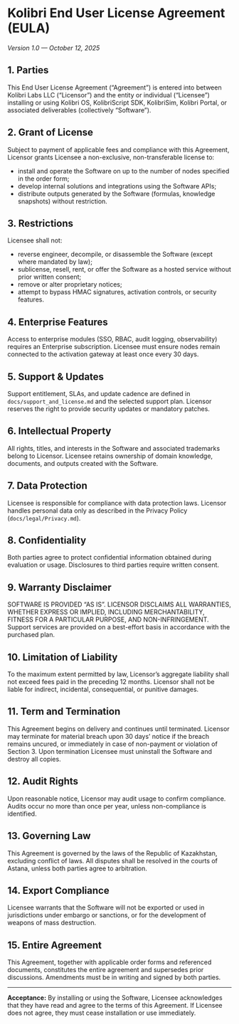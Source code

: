 # Kolibri End User License Agreement (EULA)

_Version 1.0 — October 12, 2025_

## 1. Parties
This End User License Agreement (“Agreement”) is entered into between Kolibri Labs LLC (“Licensor”) and the entity or individual (“Licensee”) installing or using Kolibri OS, KolibriScript SDK, KolibriSim, Kolibri Portal, or associated deliverables (collectively “Software”).

## 2. Grant of License
Subject to payment of applicable fees and compliance with this Agreement, Licensor grants Licensee a non-exclusive, non-transferable license to:
- install and operate the Software on up to the number of nodes specified in the order form;
- develop internal solutions and integrations using the Software APIs;
- distribute outputs generated by the Software (formulas, knowledge snapshots) without restriction.

## 3. Restrictions
Licensee shall not:
- reverse engineer, decompile, or disassemble the Software (except where mandated by law);
- sublicense, resell, rent, or offer the Software as a hosted service without prior written consent;
- remove or alter proprietary notices;
- attempt to bypass HMAC signatures, activation controls, or security features.

## 4. Enterprise Features
Access to enterprise modules (SSO, RBAC, audit logging, observability) requires an Enterprise subscription. Licensee must ensure nodes remain connected to the activation gateway at least once every 30 days.

## 5. Support & Updates
Support entitlement, SLAs, and update cadence are defined in `docs/support_and_license.md` and the selected support plan. Licensor reserves the right to provide security updates or mandatory patches.

## 6. Intellectual Property
All rights, titles, and interests in the Software and associated trademarks belong to Licensor. Licensee retains ownership of domain knowledge, documents, and outputs created with the Software.

## 7. Data Protection
Licensee is responsible for compliance with data protection laws. Licensor handles personal data only as described in the Privacy Policy (`docs/legal/Privacy.md`).

## 8. Confidentiality
Both parties agree to protect confidential information obtained during evaluation or usage. Disclosures to third parties require written consent.

## 9. Warranty Disclaimer
SOFTWARE IS PROVIDED “AS IS”. LICENSOR DISCLAIMS ALL WARRANTIES, WHETHER EXPRESS OR IMPLIED, INCLUDING MERCHANTABILITY, FITNESS FOR A PARTICULAR PURPOSE, AND NON-INFRINGEMENT. Support services are provided on a best-effort basis in accordance with the purchased plan.

## 10. Limitation of Liability
To the maximum extent permitted by law, Licensor’s aggregate liability shall not exceed fees paid in the preceding 12 months. Licensor shall not be liable for indirect, incidental, consequential, or punitive damages.

## 11. Term and Termination
This Agreement begins on delivery and continues until terminated. Licensor may terminate for material breach upon 30 days’ notice if the breach remains uncured, or immediately in case of non-payment or violation of Section 3. Upon termination Licensee must uninstall the Software and destroy all copies.

## 12. Audit Rights
Upon reasonable notice, Licensor may audit usage to confirm compliance. Audits occur no more than once per year, unless non-compliance is identified.

## 13. Governing Law
This Agreement is governed by the laws of the Republic of Kazakhstan, excluding conflict of laws. All disputes shall be resolved in the courts of Astana, unless both parties agree to arbitration.

## 14. Export Compliance
Licensee warrants that the Software will not be exported or used in jurisdictions under embargo or sanctions, or for the development of weapons of mass destruction.

## 15. Entire Agreement
This Agreement, together with applicable order forms and referenced documents, constitutes the entire agreement and supersedes prior discussions. Amendments must be in writing and signed by both parties.

---

**Acceptance:** By installing or using the Software, Licensee acknowledges that they have read and agree to the terms of this Agreement. If Licensee does not agree, they must cease installation or use immediately.
